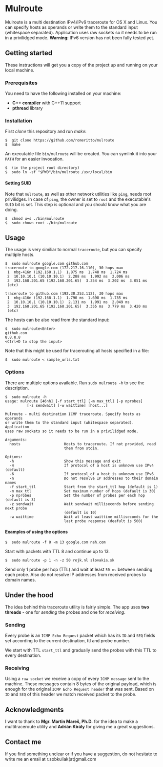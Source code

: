 # Mulroute
Mulroute is a multi destination IPv4/IPv6 traceroute for OS X and Linux. You can specify 
hosts as operands or write them to the standard input (whitespace separated).
Application uses raw sockets so it needs to be run in a privilidged mode.
**Warning**: IPv6 version has not been fully tested yet.

## Getting started
These instructions will get you a copy of the project up and running on your local machine.

### Prerequisites
You need to have the following installed on your machine:
- **C++ compiler** with C++11 support
- **pthread** library

### Installation
First *clone* this repository and run *make*:
```
$  git clone https://github.com/romeritto/mulroute
$  make
```

An executable file `bin/mulroute` will be created. You can
symlink it into your `PATH` for an easier invocation.
```
$  (in the project root directory)
$  sudo ln -sf "$PWD"/bin/mulroute /usr/local/bin
```

#### Setting SUID
Note that `mulroute`, as well as other network utilities like `ping`, needs root
privilidges. In case of `ping`, the owner is set to `root` and the executable's `SUID`
bit is set. This step is optional and you should know what you are doing.
```
$  chmod u+s ./bin/mulroute
$  sudo chown root ./bin/mulroute
```

## Usage
The usage is very similiar to normal `traceroute`, but you can specify multiple hosts.
```
$  sudo mulroute google.com github.com
traceroute to google.com (172.217.16.110), 30 hops max
 1  nbg-416n (192.168.1.1)  1.875 ms  1.748 ms  1.724 ms
 2  10.10.10.1 (10.10.10.1)  2.288 ms  1.992 ms  2.006 ms
 3  192.168.201.65 (192.168.201.65)  3.354 ms  3.202 ms  3.051 ms
 (etc)

traceroute to github.com (192.30.253.112), 30 hops max
 1  nbg-416n (192.168.1.1)  1.790 ms  1.698 ms  1.735 ms
 2  10.10.10.1 (10.10.10.1)  2.131 ms  1.991 ms  2.049 ms
 3  192.168.201.65 (192.168.201.65)  3.355 ms  3.779 ms  3.420 ms
 (etc)
```

The hosts can be also read from the standard input:
```
$  sudo mulroute<Enter>
github.com
8.8.8.8
<Ctrl+D to stop the input>
```

Note that this might be used for tracerouting all hosts specified in a file:
```
$  sudo mulroute < sample_urls.txt
```

### Options
There are multiple options available. Run `sudo mulroute -h` to see the description.
```
$  sudo mulroute -h
usage: mulroute [46nh] [-f start_ttl] [-m max_ttl] [-p nprobes]
          [-z sendwait] [-w waittime] [host...]

Mulroute - multi destination ICMP traceroute. Specify hosts as operands
or write them to the standard input (whitespace separated). Application
uses raw sockets so it needs to be run in a privilidged mode.

Arguments:
  hosts                    Hosts to traceroute. If not provided, read
                           them from stdin.

Options:
  -h                       Show this message and exit
  -4                       If protocol of a host is unknown use IPv4 (default)
  -6                       If protocol of a host is unknown use IPv6
  -n                       Do not resolve IP addresses to their domain names
  -f start_ttl             Start from the start_ttl hop (default is 1)
  -m max_ttl               Set maximum number of hops (default is 30)
  -p nprobes               Set the number of probes per each hop (default is 3)
  -z sendwait              Wait sendwait milliseconds before sending next probe
                           (default is 10)
  -w waittime              Wait at least waittime milliseconds for the
                           last probe response (deafult is 500)
```

#### Examples of using the options
```
$  sudo mulroute -f 8 -m 13 google.com nah.com
```
Start with packets with TTL 8 and continue up to 13.

```
$  sudo mulroute -p 1 -n -z 50 rojk.nl slovakia.sk
```
Send only 1 probe per hop (TTL) and wait at least `50 ms` between sending each probe.
Also do not resolve IP addresses from received probes to domain names.

## Under the hood
The idea behind this traceroute utility is fairly simple. The app uses **two threads** -
one for *sending* the probes and one for *receiving*. 

### Sending
Every probe is an `ICMP Echo Request` packet which has its `ID` and `SEQ` fields set
according to the current destination, ttl and probe number. 

We start with TTL `start_ttl` and gradually send the probes with this TTL to every destination.

### Receiving
Using a `raw socket` we receive a copy of every `ICMP message` sent to the machine. These messages
contain 8 bytes of the original payload, which is enough for the original `ICMP Echo Request header`
that was sent. Based on `ID` and `SEQ` of this header we match received packet to the probe.

## Acknowledgments
I want to thank to **Mgr. Martin Mareš, Ph.D.** for the idea to make a multitraceroute utility and
**Adrián Király** for giving me a great suggestions.

## Contact me
If you find something unclear or if you have a suggestion, do not hesitate to write
me an email at r.sobkuliak(at)gmail.com
